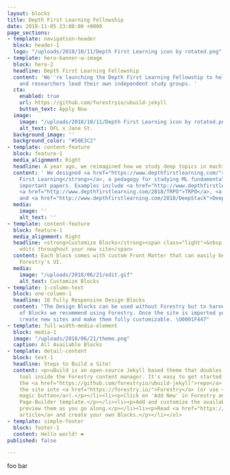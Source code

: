 ```yaml
---
layout: blocks
title: Depth First Learning Fellowship
date: 2018-11-05 23:00:00 +0000
page_sections:
- template: navigation-header
  block: header-1
  logo: "/uploads/2018/10/11/Depth First Learning icon by rotated.png"
- template: hero-banner-w-image
  block: hero-2
  headline: Depth First Learning Fellowship
  content: 'We''re launching the Depth First Learning Fellowship to help more students
    and researchers lead their own independent study groups. '
  cta:
    enabled: true
    url: https://github.com/forestryio/ubuild-jekyll
    button_text: Apply Now
  image:
    image: "/uploads/2018/10/11/Depth First Learning icon by rotated.png"
    alt_text: DFL x Jane St.
  background_image: ''
  background_color: "#50E3C2"
- template: content-feature
  block: feature-1
  media_alignment: Right
  headline: A year ago, we reimagined how we study deep topics in machine learning.
  content: ' We designed <a href="https://www.depthfirstlearning.com/"><strong>Depth
    First Learning</strong></a>, a pedagogy for studying ML fundamentals towards understanding
    important papers. Examples include <a href="http://www.depthfirstlearning.com/2018/InfoGAN">InfoGAN</a>,
    <a href="http://www.depthfirstlearning.com/2018/TRPO">TRPO</a>, <a href="http://www.depthfirstlearning.com/2018/AlphaGoZero">AlphaGoZero</a>,
    and <a href="http://www.depthfirstlearning.com/2018/DeepStack">DeepStack</a><strong>.</strong>'
  media:
    image: ''
    alt_text: ''
- template: content-feature
  block: feature-1
  media_alignment: Right
  headline: <strong>Customize Blocks</strong><span class="light">&nbsp;to make quick
    edits throughout your new site</span>
  content: Each block comes with custom Front Matter that can easily be edited in
    Forestry's UI.
  media:
    image: "/uploads/2018/06/21/edit.gif"
    alt_text: Customize Blocks
- template: 1-column-text
  block: one-column-1
  headline: 16 Fully Responsive Design Blocks
  content: "The Design Blocks can be used without Forestry but to harness the power
    of Blocks we recommend using Forestry. Once the site is imported you can immediately
    create new sites and make them fully customizable. \U0001F447"
- template: full-width-media-element
  block: media-1
  image: "/uploads/2018/06/21/theme.png"
  caption: All Available Blocks
- template: detail-content
  block: text-1
  headline: Steps to Build a Site!
  content: <p>uBuild is an open-source Jekyll based theme that doubles as a builder
    tool inside the Forestry content manager. It's easy to get started!</p><ol><li><p>Fork
    the <a href="https://github.com/forestryio/ubuild-jekyll">repo</a> and import
    the site into <a href="https://forestry.io/">Forestry</a> (or use <a href="https://forestry.io/blog/ubuild-a-new-theme-for-static-sites-using-blocks#even-quicker-start">our
    magic button</a>).</p></li><li><p>Click on 'Add New' in Forestry and select the
    Page-Builder template.</p></li><li><p>Add and customize the available Blocks and
    preview them as you go along.</p></li><li><p>Read <a href="https://forestry.io/blog/ubuild-a-new-theme-for-static-sites-using-blocks/">our
    article</a> and create your own Blocks.</p></li></ol>
- template: simple-footer
  block: footer-1
  content: Hello world! ❤︎
published: false

---
```

foo bar